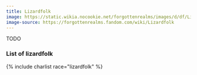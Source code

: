 ```yaml
---
title: Lizardfolk
image: https://static.wikia.nocookie.net/forgottenrealms/images/d/df/Lizardfolk_-_Steve_Prescott.jpg
image-source: https://forgottenrealms.fandom.com/wiki/Lizardfolk
---
```


TODO

### List of lizardfolk

{% include charlist race="lizardfolk" %}
